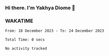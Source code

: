 ### Hi there. I'm Yakhya Diome 👋

### WAKATIME
<!--START_SECTION:waka-->

```txt
From: 18 December 2023 - To: 24 December 2023

Total Time: 0 secs

No activity tracked
```

<!--END_SECTION:waka-->
